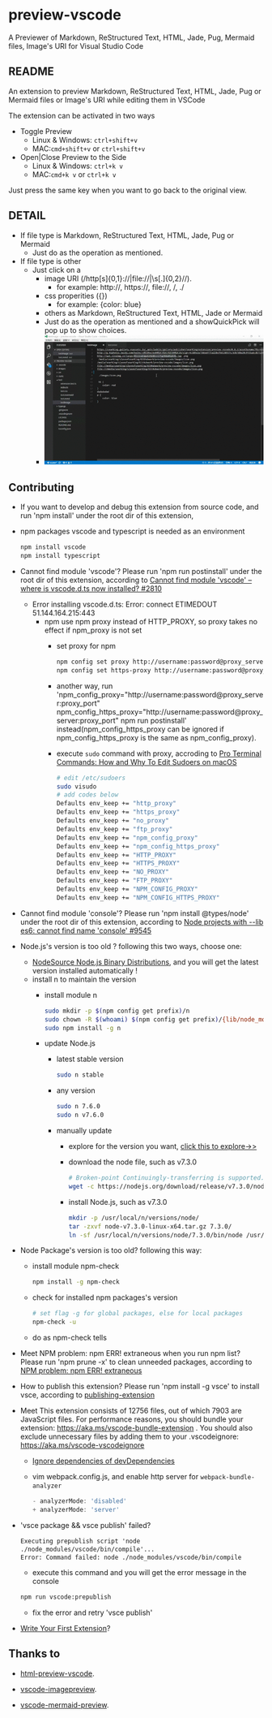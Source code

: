 # preview-vscode

A Previewer of Markdown, ReStructured Text, HTML, Jade, Pug, Mermaid files, Image's URI for Visual Studio Code

## README

An extension to preview Markdown, ReStructured Text, HTML, Jade, Pug or Mermaid files or Image's URI while editing them in VSCode

The extension can be activated in two ways

* Toggle Preview
  * Linux & Windows: `ctrl+shift+v`
  * MAC:`cmd+shift+v` or `ctrl+shift+v`
* Open|Close Preview to the Side
  * Linux & Windows: `ctrl+k v`
  * MAC:`cmd+k v` or `ctrl+k v`

Just press the same key when you want to go back to the original view.

## DETAIL

* If file type is Markdown, ReStructured Text, HTML, Jade, Pug or Mermaid
  * Just do as the operation as mentioned.
* If file type is other
  * Just click on a  
    * image URI (/http[s]{0,1}:\/\/|file:\/\/|\s[\.]{0,2}\//).
      * for example: http://, https://, file://, /, ./
    * css properities ({})
      * for example: {color: blue}
    * others as Markdown, ReStructured Text, HTML, Jade or Mermaid
    * Just do as the operation as mentioned and a showQuickPick will pop up to show choices.
    * ![Demonstration](media/demonstration.gif)

## Contributing

* If you want to develop and debug this extension from source code, and run 'npm install' under the root dir of this extension,

* npm packages vscode and typescript is needed as an environment

    ```bash
    npm install vscode
    npm install typescript
    ```

* Cannot find module 'vscode'? Please run 'npm run postinstall' under the root dir of this extension,
according to [Cannot find module 'vscode' – where is vscode.d.ts now installed? #2810](https://github.com/Microsoft/vscode/issues/2810#issuecomment-182209917)
  * Error installing vscode.d.ts: Error: connect ETIMEDOUT 51.144.164.215:443
    * npm use npm proxy instead of HTTP_PROXY, so proxy takes no effect if npm_proxy is not set
      * set proxy for npm

        ```bash
        npm config set proxy http://username:password@proxy_server:proxy_port
        npm config set https-proxy http://username:password@proxy_server:proxy_port
        ```

      * another way, run 'npm_config_proxy="http://username:password@proxy_server:proxy_port" npm_config_https_proxy="http://username:password@proxy_server:proxy_port" npm run postinstall' instead(npm_config_https_proxy can be ignored if npm_config_https_proxy is the same as npm_config_proxy).

      * execute `sudo` command with proxy, accroding to [Pro Terminal Commands: How and Why To Edit Sudoers on macOS](https://www.applegazette.com/mac/pro-terminal-commands-how-and-why-to-edit-sudoers-on-macos/)

        ```bash
        # edit /etc/sudoers
        sudo visudo
        # add codes below
        Defaults env_keep += "http_proxy"
        Defaults env_keep += "https_proxy"
        Defaults env_keep += "no_proxy"
        Defaults env_keep += "ftp_proxy"
        Defaults env_keep += "npm_config_proxy"
        Defaults env_keep += "npm_config_https_proxy"
        Defaults env_keep += "HTTP_PROXY"
        Defaults env_keep += "HTTPS_PROXY"
        Defaults env_keep += "NO_PROXY"
        Defaults env_keep += "FTP_PROXY"
        Defaults env_keep += "NPM_CONFIG_PROXY"
        Defaults env_keep += "NPM_CONFIG_HTTPS_PROXY"
        ```

* Cannot find module 'console'? Please run 'npm install @types/node' under the root dir of this extension,
according to [Node projects with --lib es6: cannot find name 'console' #9545](https://github.com/Microsoft/TypeScript/issues/9545#issuecomment-239732016)

* Node.js's version is too old ? following this two ways, choose one:
  * [NodeSource Node.js Binary Distributions](https://github.com/nodesource/distributions), and you will get the latest version installed automatically !
  * install n to maintain the version
    * install module n

        ```bash
        sudo mkdir -p $(npm config get prefix)/n
        sudo chown -R $(whoami) $(npm config get prefix)/{lib/node_modules,bin,share,n}
        sudo npm install -g n
        ```

    * update Node.js
      * latest stable version

        ```bash
        sudo n stable
        ```

      * any version

        ```bash
        sudo n 7.6.0
        sudo n v7.6.0
        ```

      * manually update
        * explore for the version you want, [click this to explore->>](https://nodejs.org/download/)
        * download the node file, such as v7.3.0

            ```bash
            # Broken-point Continuingly-transferring is supported.
            wget -c https://nodejs.org/download/release/v7.3.0/node-v7.3.0-linux-x64.tar.gz
            ```

        * install Node.js, such as v7.3.0

            ```bash
            mkdir -p /usr/local/n/versions/node/
            tar -zxvf node-v7.3.0-linux-x64.tar.gz 7.3.0/
            ln -sf /usr/local/n/versions/node/7.3.0/bin/node /usr/bin/node
            ```

* Node Package's version is too old? following this way:
  * install module npm-check

    ```bash
    npm install -g npm-check
    ```

  * check for installed npm packages's version

    ```bash
    # set flag -g for global packages, else for local packages
    npm-check -u
    ```

  * do as npm-check tells

* Meet NPM problem: npm ERR! extraneous when you run npm list? Please run 'npm prune -x' to clean unneeded packages,
according to [NPM problem: npm ERR! extraneous](http://lifeonubuntu.com/npm-problem-npm-err-extraneous/)

* How to publish this extension? Please run 'npm install -g vsce' to install vsce, according to [publishing-extension](https://code.visualstudio.com/api/working-with-extensions/publishing-extension)

* Meet This extension consists of 12756 files, out of which 7903 are JavaScript files. For performance reasons, you should bundle your extension: https://aka.ms/vscode-bundle-extension . You should also exclude unnecessary files by adding them to your .vscodeignore: https://aka.ms/vscode-vscodeignore
  * [Ignore dependencies of devDependencies](https://github.com/microsoft/vscode-vsce/issues/52)
  * vim webpack.config.js, and enable http server for `webpack-bundle-analyzer`

    ```js
    - analyzerMode: 'disabled'
    + analyzerMode: 'server'
    ```


* 'vsce package && vsce publish' failed?

  ```info
  Executing prepublish script 'node ./node_modules/vscode/bin/compile'...
  Error: Command failed: node ./node_modules/vscode/bin/compile
  ```

  * execute this command and you will get the error message in the console

  ```bash
  npm run vscode:prepublish
  ```

  * fix the error and retry 'vsce publish'

* [Write Your First Extension](https://code.visualstudio.com/api/get-started/your-first-extension)?

## Thanks to

* [html-preview-vscode](https://github.com/tht13/html-preview-vscode.git).

* [vscode-imagepreview](https://github.com/buzzfrog/vscode-imagepreview.git).

* [vscode-mermaid-preview](https://github.com/vstirbu/vscode-mermaid-preview.git).